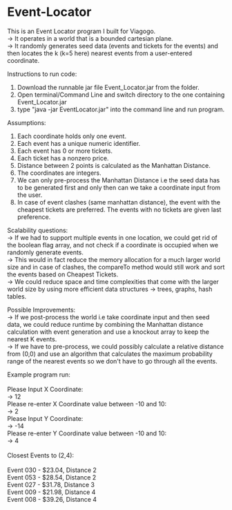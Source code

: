 # Event-Locator
This is an Event Locator program I built for Viagogo. <br />
-> It operates in a world that is a bounded cartesian plane. <br />
-> It randomly generates seed data (events and tickets for the events) and then locates the k (k=5 here) nearest events from a user-entered coordinate. <br />

Instructions to run code:
1. Download the runnable jar file Event_Locator.jar from the folder.
2. Open terminal/Command Line and switch directory to the one containing Event_Locator.jar
3. type "java -jar EventLocator.jar" into the command line and run program.

Assumptions: 
1. Each coordinate holds only one event.
2. Each event has a unique numeric identifier.
3. Each event has 0 or more tickets.
4. Each ticket has a nonzero price.
5. Distance between 2 points is calculated as the Manhattan Distance.
6. The coordinates are integers.
7. We can only pre-process the Manhattan Distance i.e the seed data has to be generated first and only then can we take a coordinate input from the user.
8. In case of event clashes (same manhattan distance), the event with the cheapest tickets are preferred. The events with no tickets are given last preference.

Scalability questions: <br />
-> If we had to support multiple events in one location, we could get rid of the boolean flag array, and not check if a coordinate is occupied when we randomly generate events.  <br />
-> This would in fact reduce the memory allocation for a much larger world size and in case of clashes, the compareTo method would still work and sort the events based on Cheapest Tickets. <br />
-> We could reduce space and time complexities that come with the larger world size by using more efficient data structures -> trees, graphs, hash tables. <br />

Possible Improvements: <br /> 
-> If we post-process the world i.e take coordinate input and then seed data, we could reduce runtime by combining the Manhattan distance calculation with event generation and use a knockout array to keep the nearest K events. <br />
-> If we have to pre-process, we could possibly calculate a relative distance from (0,0) and use an algorithm that calculates the maximum probability range of the nearest events so we don't have to go through all the events. <br />

Example program run: <br />
<br />
Please Input X Coordinate: <br />
-> 12<br />
Please re-enter X Coordinate value between -10 and 10: <br />
-> 2<br />
Please Input Y Coordinate: <br />
-> -14<br />
Please re-enter Y Coordinate value between -10 and 10: <br />
-> 4<br />
<br />
Closest Events to (2,4):<br /> 
<br />
Event 030 - $23.04, Distance 2<br />
Event 053 - $28.54, Distance 2<br />
Event 027 - $31.78, Distance 3<br />
Event 009 - $21.98, Distance 4<br />
Event 008 - $39.26, Distance 4<br />




